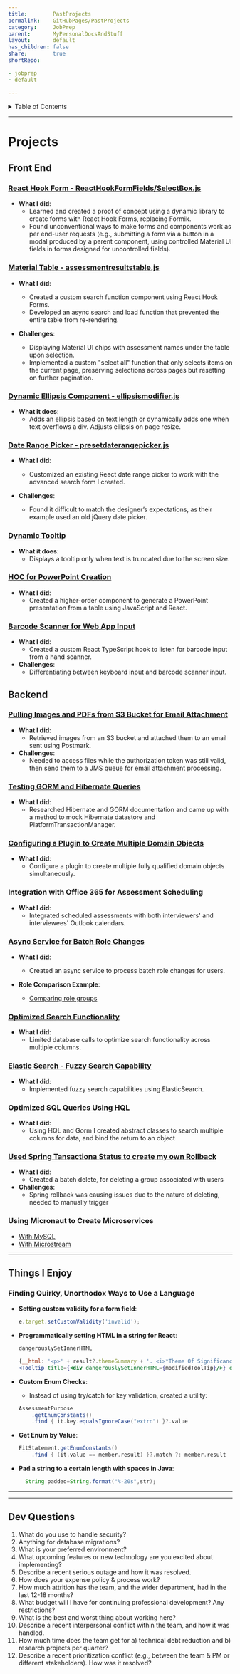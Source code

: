 ```yaml
---
title:        PastProjects
permalink:    GitHubPages/PastProjects
category:     JobPrep
parent:       MyPersonalDocsAndStuff
layout:       default
has_children: false
share:        true
shortRepo:

- jobprep
- default

---
```


<details markdown="block">                    
<summary>                    
Table of Contents                    
</summary>                    
{: .text-delta }                    
1. TOC                    
{:toc}                    
</details>                    

***                    

# Projects

## Front End

### [React Hook Form - ReactHookFormFields/SelectBox.js](https://github.com/14paxton/ReactHookFormDynamicComponents)

- **What I did**:
    - Learned and created a proof of concept using a dynamic library to create forms with React Hook Forms, replacing Formik.
    - Found unconventional ways to make forms and components work as per end-user requests (e.g., submitting a form via a button in a modal produced
      by a parent component, using controlled Material UI fields in forms designed for uncontrolled fields).

### [Material Table - assessmentresultstable.js](https://github.com/14paxton/TableWithAsyncCall)

- **What I did**:
    - Created a custom search function component using React Hook Forms.
    - Developed an async search and load function that prevented the entire table from re-rendering.

- **Challenges**:
    - Displaying Material UI chips with assessment names under the table upon selection.
    - Implemented a custom "select all" function that only selects items on the current page, preserving selections across pages but resetting on
      further pagination.

### [Dynamic Ellipsis Component - ellipsismodifier.js](https://github.com/14paxton/DynamicEllipsis)

- **What it does**:
    - Adds an ellipsis based on text length or dynamically adds one when text overflows a div. Adjusts ellipsis on page resize.

### [Date Range Picker - presetdaterangepicker.js](https://github.com/14paxton/DateRangePicker)

- **What I did**:
    - Customized an existing React date range picker to work with the advanced search form I created.

- **Challenges**:
    - Found it difficult to match the designer’s expectations, as their example used an old jQuery date picker.

### [Dynamic Tooltip](https://gist.github.com/14paxton/9c745874ec384add89c1908c73832594)

- **What it does**:
    - Displays a tooltip only when text is truncated due to the screen size.

### [HOC for PowerPoint Creation](https://github.com/14paxton/TableToPowerPoint)

- **What I did**:
    - Created a higher-order component to generate a PowerPoint presentation from a table using JavaScript and React.

### [Barcode Scanner for Web App Input](https://gist.github.com/14paxton/09adce350289bdcc1df92ed425c1d548)

- **What I did**:
    - Created a custom React TypeScript hook to listen for barcode input from a hand scanner.
- **Challenges**:
    - Differentiating between keyboard input and barcode scanner input.

## Backend

### [Pulling Images and PDFs from S3 Bucket for Email Attachment](https://gist.github.com/14paxton/1fa8f703b708b9488408c9217a83b3a9)

- **What I did**:
    - Retrieved images from an S3 bucket and attached them to an email sent using Postmark.
- **Challenges**:
    - Needed to access files while the authorization token was still valid, then send them to a JMS queue for email attachment processing.

### [Testing GORM and Hibernate Queries](https://www.paxtonb.com/GrailsNotes/Testing#mocking-hibernate-used-to-test-methods-using-where-queriers--detached-criteria--criteria-builder)

- **What I did**:
    - Researched Hibernate and GORM documentation and came up with a method to mock Hibernate datastore and PlatformTransactionManager.

### [Configuring a Plugin to Create Multiple Domain Objects](https://www.paxtonb.com/GrailsNotes/Testing#using-test-data-from-buildtest-plugin)

- **What I did**:
    - Configure a plugin to create multiple fully qualified domain objects simultaneously.

### Integration with Office 365 for Assessment Scheduling

- **What I did**:
    - Integrated scheduled assessments with both interviewers' and interviewees' Outlook calendars.

### [Async Service for Batch Role Changes](https://gist.github.com/14paxton/ef4f6e91fa7fa44015c41f26a1caf3ae)

- **What I did**:
    - Created an async service to process batch role changes for users.

- **Role Comparison Example**:
    - [Comparing role groups](https://gist.github.com/14paxton/b7ff93091f4db71beffb0a37140fa0f2)

### [Optimized Search Functionality](https://gist.github.com/14paxton/b5a8d600dc4066010b4067bd8968f613)

- **What I did**:
    - Limited database calls to optimize search functionality across multiple columns.

### [Elastic Search - Fuzzy Search Capability](https://gist.github.com/14paxton/3a352d2824bde0e97960409056f682cc)

- **What I did**:
    - Implemented fuzzy search capabilities using ElasticSearch.

### [Optimized SQL Queries Using HQL](https://gist.github.com/14paxton/e72c14086f5d9a6a0c58dc8463b93561)

- **What I did**:
    - Using HQL and Gorm I created abstract classes to search multiple columns for data, and bind the return to an object

### [Used Spring Tansactiona Status to create my own Rollback](https://gist.github.com/14paxton/a212d86552b05b95ef91ee444197fd4e)

- **What I did**:
  - Created a batch delete, for deleting a group associated with users
- **Challenges**:
  - Spring rollback was causing issues due to the nature of deleting, needed to manually trigger

### Using Micronaut to Create Microservices

- [With MySQL](https://github.com/14paxton/micronaut_mysql_hibernate)
- [With Microstream](https://github.com/14paxton/micronaut_microstream)

---

## Things I Enjoy

### Finding Quirky, Unorthodox Ways to Use a Language

- **Setting custom validity for a form field**:
    ```javascript
    e.target.setCustomValidity('invalid');
    ```

- **Programmatically setting HTML in a string for React**:
    ```javascript
    dangerouslySetInnerHTML
    ```

    ```jsx
    {__html: '<p>' + result?.themeSummary + '. <i>*Theme Of Significance.</i></p>'}
    <Tooltip title={<div dangerouslySetInnerHTML={modifiedToolTip}/>} childrenDisplayStyle="inline">
    ```

- **Custom Enum Checks**:
    - Instead of using try/catch for key validation, created a utility:
    ```groovy
    AssessmentPurpose
        .getEnumConstants()
        .find { it.key.equalsIgnoreCase("extrn") }?.value
    ```

- **Get Enum by Value**:
    ```groovy
    FitStatement.getEnumConstants()
        .find { (it.value == member.result) }?.match ?: member.result
    ```

- **Pad a string to a certain length with spaces in Java**:
    ```java
      String padded=String.format("%-20s",str);
    ```

---
***

## Dev Questions

1. What do you use to handle security?
2. Anything for database migrations?
3. What is your preferred environment?
4. What upcoming features or new technology are you excited about implementing?
5. Describe a recent serious outage and how it was resolved.
6. How does your expense policy & process work?
7. How much attrition has the team, and the wider department, had in the last 12-18 months?
8. What budget will I have for continuing professional development? Any restrictions?
9. What is the best and worst thing about working here?
10. Describe a recent interpersonal conflict within the team, and how it was handled.
11. How much time does the team get for a) technical debt reduction and b) research projects per quarter?
12. Describe a recent prioritization conflict (e.g., between the team & PM or different stakeholders). How was it resolved?